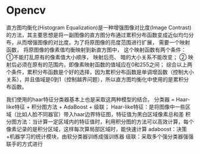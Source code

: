# Opencv

直方图均衡化(Histogram Equalization)是一种增强图像对比度(Image Contrast)的方法，其主要思想是将一副图像的直方图分布通过累积分布函数变成近似均匀分布，从而增强图像的对比度。为了将原图像的亮度范围进行扩展， 需要一个映射函数， 将原图像的像素值均衡映射到新直方图中， 这个映射函数有两个条件：
①不能打乱原有的像素值大小顺序， 映射后亮、 暗的大小关系不能改变；
② 映射后必须在原有的范围内，即像素映射函数的值域应在0和255之间；
综合以上两个条件，累积分布函数是个好的选择，因为累积分布函数是单调增函数（控制大小关系），并且值域是0到1（控制越界问题），所以直方图均衡化中使用的是累积分布函数。


我们使用的haar特征分类器基本上也是采取这两种模型的结合。
分类器 = Haar-like特征 + 积分图方法 +  AdaBoost  + 级联；
Haar-like特征：是将图像中一些区域（比如人脸不同器官）带入haar边界特征图，特征值为黑白区域像素总和差
积分图方法：当计算一定区域内的特征值时，利用积分图的方法可以高效计算，每个像素记录的是积分区域，这样每次算局部区域时，能快速计算
adaboost：决策+机器学习的统计模块，由软分类器训练成强训练器
级联：采取多个强分类器强强联手的方式进行


